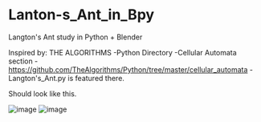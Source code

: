 # Lanton-s_Ant_in_Bpy
Langton's Ant study in Python + Blender

Inspired by: THE ALGORITHMS
  -Python Directory
  -Cellular Automata section
  -https://github.com/TheAlgorithms/Python/tree/master/cellular_automata
    -Langton's_Ant.py is featured there.

Should look like this. 

![image](https://github.com/user-attachments/assets/fc0aad22-798f-45ea-a27f-d58bac97865e)
![image](https://github.com/user-attachments/assets/a214bbad-7cc6-4512-9e0a-2405bc4307ac)
